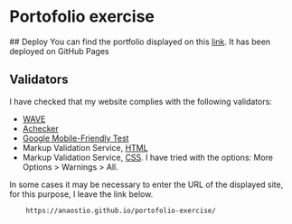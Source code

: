 # Portofolio exercise

## Deploy
You can find the portfolio displayed on this [link](https://anaostio.github.io/portofolio-exercise/). It has been deployed on GitHub Pages

## Validators
I have checked that my website complies with the following validators:
- [WAVE](https://wave.webaim.org/report#/https://anaostio.github.io/portofolio-exercise/)
- [Achecker](https://achecks.ca/achecker)
- [Google Mobile-Friendly Test](https://wave.webaim.org/report#/https://anaostio.github.io/portofolio-exercise/)
- Markup Validation Service, [HTML](https://validator.w3.org/)
- Markup Validation Service, [CSS](https://jigsaw.w3.org/css-validator/). I have tried with the options: More Options > Warnings > All.

In some cases it may be necessary to enter the URL of the displayed site, for this purpose, I leave the link below.
```
    https://anaostio.github.io/portofolio-exercise/
```